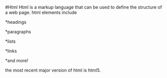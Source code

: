 #Html
Html is a markup language that can be used to define the structure of a web page. html elements include































































































































































































































































*headings































































































































*paragraphs































































































































*lists































































































































*links































































































































*and more!































































































































































































































































the most recent major version of html is html5.